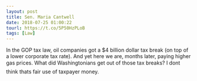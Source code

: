 ```yaml
---
layout: post
title: Sen. Maria Cantwell
date: 2018-07-25 01:00:22
tourl: https://t.co/5P50HzPLoB
tags: [Law]
---
```

In the GOP tax law, oil companies got a $4 billion dollar tax break (on top of a lower corporate tax rate). And yet here we are, months later, paying higher gas prices. What did Washingtonians get out of those tax breaks? I dont think thats fair use of taxpayer money.